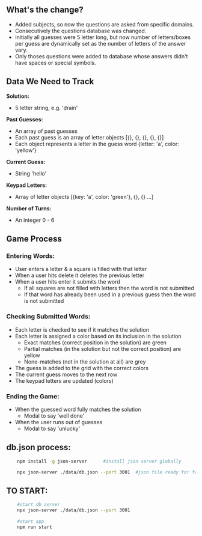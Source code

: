 ## What's the change?
- Added subjects, so now the questions are asked from specific domains.
- Consecutively the questions database was changed.
- Initially all guesses were 5 letter long, but now number of letters/boxes per guess are dynamically set as the number of letters of the answer vary.
- Only thoses questions were added to database whose answers didn't have spaces or special symbols.

## Data We Need to Track

**Solution:**
- 5 letter string, e.g. 'drain'

**Past Guesses:**
- An array of past guesses
- Each past guess is an array of letter objects [{}, {}, {}, {}, {}]
- Each object represents a letter in the guess word {letter: 'a', color: 'yellow'}

**Current Guess:**
- String 'hello'

**Keypad Letters:**
- Array of letter objects [{key: 'a', color: 'green'}, {}, {} ...]

**Number of Turns:**
- An integer 0 - 6

## Game Process

### Entering Words:
- User enters a letter & a square is filled with that letter
- When a user hits delete it deletes the previous letter
- When a user hits enter it submits the word
  - If all squares are not filled with letters then the word is not submitted
  - If that word has already been used in a previous guess then the word is not submitted

### Checking Submitted Words:
- Each letter is checked to see if it matches the solution
- Each letter is assigned a color based on its inclusion in the solution
  - Exact matches (correct position in the solution) are green
  - Partial matches (in the solution but not the correct position) are yellow
  - None-matches (not in the solution at all) are grey
- The guess is added to the grid with the correct colors
- The current guess moves to the next row
- The keypad letters are updated (colors)

### Ending the Game:
- When the guessed word fully matches the solution
  - Modal to say 'well done'
- When the user runs out of guesses
  - Modal to say 'unlucky'


## db.json process:
```bash
    npm install -g json-server		#install json server globally

    npx json-server ./data/db.json --port 3001	#json file ready for fetch from port 3001
```

## TO START:
```bash
    #start db server
    npx json-server ./data/db.json --port 3001
    
    #start app
    npm run start
```